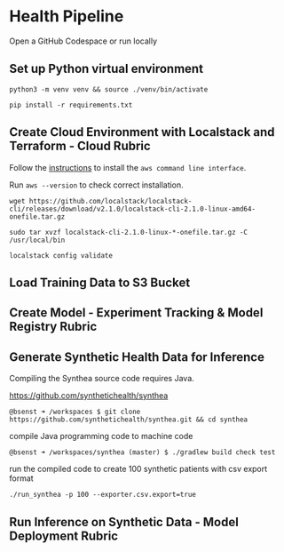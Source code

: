# Health Pipeline

Open a GitHub Codespace or run locally

## Set up Python virtual environment

`python3 -m venv venv && source ./venv/bin/activate`

`pip install -r requirements.txt`

## Create Cloud Environment with Localstack and Terraform - Cloud Rubric

Follow the [instructions](https://docs.aws.amazon.com/cli/latest/userguide/getting-started-install.html) to install the `aws command line interface`.

Run `aws --version` to check correct installation.

`wget https://github.com/localstack/localstack-cli/releases/download/v2.1.0/localstack-cli-2.1.0-linux-amd64-onefile.tar.gz`

`sudo tar xvzf localstack-cli-2.1.0-linux-*-onefile.tar.gz -C /usr/local/bin`

`localstack config validate`

## Load Training Data to S3 Bucket

## Create Model - Experiment Tracking & Model Registry Rubric

## Generate Synthetic Health Data for Inference
Compiling the Synthea source code requires Java.

https://github.com/synthetichealth/synthea

`@bsenst ➜ /workspaces $ git clone https://github.com/synthetichealth/synthea.git && cd synthea`

compile Java programming code to machine code

`@bsenst ➜ /workspaces/synthea (master) $ ./gradlew build check test`

run the compiled code to create 100 synthetic patients with csv export format

`./run_synthea -p 100 --exporter.csv.export=true`

## Run Inference on Synthetic Data - Model Deployment Rubric

